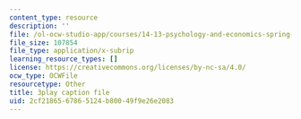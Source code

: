 ```yaml
---
content_type: resource
description: ''
file: /ol-ocw-studio-app/courses/14-13-psychology-and-economics-spring-2020/2cf2186567865124b80049f9e26e2083_5C-Wp6sL8lg.vtt
file_size: 107854
file_type: application/x-subrip
learning_resource_types: []
license: https://creativecommons.org/licenses/by-nc-sa/4.0/
ocw_type: OCWFile
resourcetype: Other
title: 3play caption file
uid: 2cf21865-6786-5124-b800-49f9e26e2083
---
```

